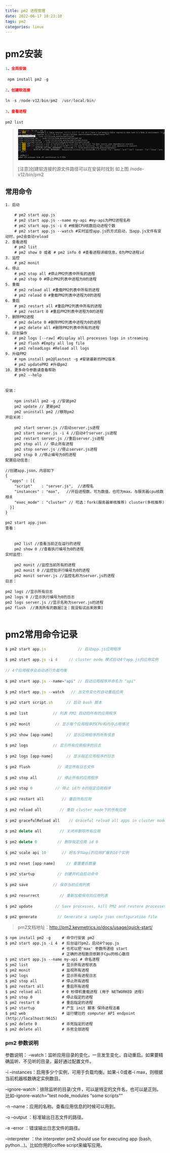 ```yaml
---
title: pm2 进程管理
date: 2022-06-17 18:23:10
tags: pm2
categories: linux
---
```

# pm2安装

```js
1、全局安装

 npm install pm2 -g

2、创建软连接

ln -s /node-v12/bin/pm2  /usr/local/bin/

3、查看进程

pm2 list
```

> ![](https://raw.githubusercontent.com/wyf195075595/images/main/blog/pm2.png)
>
> [注意]创建软连接的源文件路径可以在安装时找到    如上图  /node-v12/bin/pm2

## 常用命令

<!--more-->

```
1. 启动

    # pm2 start app.js
    # pm2 start app.js --name my-api #my-api为PM2进程名称
    # pm2 start app.js -i 0 #根据CPU核数启动进程个数
    # pm2 start app.js --watch #实时监控app.js的方式启动，当app.js文件有变动时，pm2会自动reload
2. 查看进程
    # pm2 list
    # pm2 show 0 或者 # pm2 info 0 #查看进程详细信息，0为PM2进程id
3. 监控
	# pm2 monit
4. 停止
    # pm2 stop all #停止PM2列表中所有的进程
    # pm2 stop 0 #停止PM2列表中进程为0的进程
5. 重载
    # pm2 reload all #重载PM2列表中所有的进程
    # pm2 reload 0 #重载PM2列表中进程为0的进程
6. 重启
    # pm2 restart all #重启PM2列表中所有的进程
    # pm2 restart 0 #重启PM2列表中进程为0的进程
7. 删除PM2进程
    # pm2 delete 0 #删除PM2列表中进程为0的进程
    # pm2 delete all #删除PM2列表中所有的进程
8. 日志操作
	# pm2 logs [--raw] #Display all processes logs in streaming
    # pm2 flush #Empty all log file
    # pm2 reloadLogs #Reload all logs
9. 升级PM2
    # npm install pm2@lastest -g #安装最新的PM2版本
    # pm2 updatePM2 #升级pm2
10. 更多命令参数请查看帮助
    # pm2 --help


安装：

    npm install pm2 -g //安装pm2
    pm2 update // 更新pm2
    pm2 uninstall pm2 //移除pm2
开启关闭：

    pm2 start server.js //启动server.js进程
    pm2 start server.js -i 4 //启动4个server.js进程
    pm2 restart server.js //重启server.js进程
    pm2 stop all // 停止所有进程
    pm2 stop server.js //停止server.js进程
    pm2 stop 0 //停止编号为0的进程
配置启动信息:

//创建app.json，内容如下
{
  "apps" : [{
    "script"    : "server.js",  //进程名
    "instances" : "max",   //开启进程数，可为数值，也可为max。与服务器cpu核数相关
    "exec_mode" : "cluster" // 可选：fork(服务器单核推荐) cluster(多核推荐)
  }]
}

pm2 start app.json
查看：


    pm2 list //查看当前正在运行的进程
    pm2 show 0 //查看执行编号为0的进程
实时监控:

    pm2 monit //监控当前所有的进程
    pm2 monit 0 //监控批评行编号为0的进程
    pm2 monit server.js //监控名称为server.js的进程
日志：

pm2 logs //显示所有日志
pm2 logs 0 //显示执行编号为0的日志
pm2 logs server.js //显示名称为server.js的进程
pm2 flush  //清洗所有的数据[注：我没有试出来效果]


```


# pm2常用命令记录

```js
$ pm2 start app.js              // 启动app.js应用程序

$ pm2 start app.js -i 4     // cluster mode 模式启动4个app.js的应用实例

// 4个应用程序会自动进行负载均衡

$ pm2 start app.js --name="api" // 启动应用程序并命名为 "api"

$ pm2 start app.js --watch   // 当文件变化时自动重启应用

$ pm2 start script.sh      // 启动 bash 脚本

$ pm2 list           // 列表 PM2 启动的所有的应用程序

$ pm2 monit           // 显示每个应用程序的CPU和内存占用情况

$ pm2 show [app-name]      // 显示应用程序的所有信息

$ pm2 logs           // 显示所有应用程序的日志

$ pm2 logs [app-name]      // 显示指定应用程序的日志

$ pm2 flush            // 清空所有日志文件

$ pm2 stop all         // 停止所有的应用程序

$ pm2 stop 0          // 停止 id为 0的指定应用程序

$ pm2 restart all        // 重启所有应用

$ pm2 reload all        // 重启 cluster mode下的所有应用

$ pm2 gracefulReload all    // Graceful reload all apps in cluster mode

$ pm2 delete all        // 关闭并删除所有应用

$ pm2 delete 0         // 删除指定应用 id 0

$ pm2 scale api 10       // 把名字叫api的应用扩展到10个实例

$ pm2 reset [app-name]     // 重置重启数量

$ pm2 startup          // 创建开机自启动命令

$ pm2 save           // 保存当前应用列表

$ pm2 resurrect         // 重新加载保存的应用列表

$ pm2 update          // Save processes, kill PM2 and restore processes

$ pm2 generate         // Generate a sample json configuration file
```

> pm2文档地址：http://pm2.keymetrics.io/docs/usage/quick-start/

```
$ npm install pm2 -g     # 命令行安装 pm2 
$ pm2 start app.js -i 4  # 后台运行pm2，启动4个app.js 
                         # 也可以把'max' 参数传递给 start
                         # 正确的进程数目依赖于Cpu的核心数目
$ pm2 start app.js --name my-api # 命名进程
$ pm2 list               # 显示所有进程状态
$ pm2 monit              # 监视所有进程
$ pm2 logs               # 显示所有进程日志
$ pm2 stop all           # 停止所有进程
$ pm2 restart all        # 重启所有进程
$ pm2 reload all         # 0 秒停机重载进程 (用于 NETWORKED 进程)
$ pm2 stop 0             # 停止指定的进程
$ pm2 restart 0          # 重启指定的进程
$ pm2 startup            # 产生 init 脚本 保持进程活着
$ pm2 web                # 运行健壮的 computer API endpoint (http://localhost:9615)
$ pm2 delete 0           # 杀死指定的进程
$ pm2 delete all         # 杀死全部进程

```

### pm2 参数说明

参数说明： 
–watch：监听应用目录的变化，一旦发生变化，自动重启。如果要精确监听、不见听的目录，最好通过配置文件。

-i –instances：启用多少个实例，可用于负载均衡。如果-i 0或者-i max，则根据当前机器核数确定实例数目。

–ignore-watch：排除监听的目录/文件，可以是特定的文件名，也可以是正则。比如–ignore-watch=”test node_modules “some scripts”“

-n –name：应用的名称。查看应用信息的时候可以用到。

-o –output ：标准输出日志文件的路径。

-e –error ：错误输出日志文件的路径。

–interpreter ：the interpreter pm2 should use for executing app (bash, python…)。比如你用的coffee script来编写应用。 